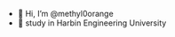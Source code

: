 - 👋 Hi, I’m @methyl0orange
- 👀 study in Harbin Engineering University

<!---
methyl0orange/methyl0orange is a ✨ special ✨ repository because its `README.md` (this file) appears on your GitHub profile.
You can click the Preview link to take a look at your changes.
--->
